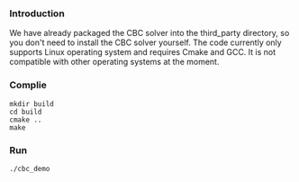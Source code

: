 ### Introduction

We have already packaged the CBC solver into the third_party directory, so you don't need to install the CBC solver yourself. The code currently only supports Linux operating system and requires Cmake and GCC. It is not compatible with other operating systems at the moment.

### Complie

```
mkdir build
cd build
cmake ..
make 
```

### Run

```
./cbc_demo
```
